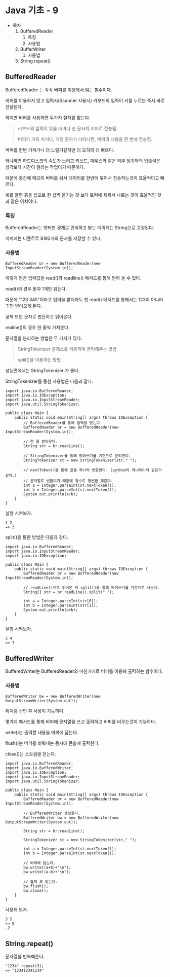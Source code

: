 # Java 기초 - 9

- 목차
    1. BufferedReader
        1. 특징
        2. 사용법
    2. BufferWriter
        1. 사용법
    3. String.repeat()

## BufferedReader

BufferedReader 는 각각 버퍼를 이용해서 읽는 함수이다.

버퍼를 이용하지 않고 입력시(Scanner 사용시) 키보드의 입력이 키를 누르는 즉시 바로 전달된다.

하지만 버퍼를 사용하면 두가지 절차를 밟는다.

> 키보드의 입력이 있을 때마다 한 문자씩 버퍼로 전송됨.
>
> 버퍼가 가득 차거나, 개행 문자가 나타나면, 버퍼의 내용을 한 번에 전송함.

버퍼를 한번 거쳐가니 더 느릴거같지만 더 오히려 더 빠르다.

왜냐하면 하드디스크의 속도가 느리고 키보드, 마우스와 같은 외부 장치와의 입출력은 생각보다 시간이 걸리는 작업이기 때문이다.

때문에 중간에 메모리 버퍼를 둬서 데이터를 한번에 묶어서 전송하는것이 효율적이고 빠르다.

예를 들면 흙을 삽으로 한 삽씩 옮기는 것 보다 트럭에 채워서 나르는 것이 효율적인 것과 같은 이치이다.

### 특징

BufferedReader는 엔터만 경계로 인식하고 받는 데이터는 String으로 고정된다.

버퍼에는 디폴트로 8192개의 문자를 저장할 수 있다.

### 사용법

```
BufferedReader br = new BufferedReader(new InputStreamReader(System.in));
```

이렇게 받은 입력값을 read()와 readline() 메서드를 통해 받아 올 수 있다.

read()의 경우 문자 1개만 읽는다.

때문에 "123 345"이라고 입력을 받더라도 첫 read() 메서드를 통해서는 123이 아니라 '1'만 받아오게 된다.

공백 또한 문자로 판단하고 읽어온다.

realine()의 경우 한 줄씩 가져온다.

문자열을 분리하는 방법은 두 가지가 있다.

> StringTokenizer 클래스를 이용하여 분리해주는 방법
>
> split()을 이용하는 방법

성능면에서는 StringTokenizer 가 좋다.

StringTokenizer를 통한 사용법은 다음과 같다.

```
import java.io.BufferedReader;
import java.io.IOException;
import java.io.InputStreamReader;
import java.util.StringTokenizer;

public class Main {
    public static void main(String[] args) throws IOException {
        // BufferedReader를 통해 입력을 받는다.
        BufferedReader br = new BufferedReader(new InputStreamReader(System.in));

        // 한 줄 받아온다.
        String str = br.readLine();

        // StringTokenizer를 통해 띄어쓰기를 기준으로 분리한다.
        StringTokenizer st = new StringTokenizer(str," ");

        // nextToken()을 통해 값을 하나씩 반환한다. (python의 제너레이터 같은거 같다.)
        // 문자열로 반환되기 때문에 정수로 형변환 해준다.
        int a = Integer.parseInt(st.nextToken());
        int b = Integer.parseInt(st.nextToken());
        System.out.println(a+b);
    }
}
```

실행 시켜보자.

```
1 2
=> 3
```

spilt()을 통한 방법은 다음과 같다.

```
import java.io.BufferedReader;
import java.io.InputStreamReader;
import java.io.IOException;

public class Main {
    public static void main(String[] args) throws IOException {
        BufferedReader br = new BufferedReader(new InputStreamReader(System.in));

        // readLine()으로 읽어온 뒤 split()을 통해 띄어쓰기를 기준으로 나눈다.
        String[] str = br.readLine().split(" ");

        int a = Integer.parseInt(str[0]);
        int b = Integer.parseInt(str[1]);
        System.out.println(a+b);
    }
}
```

실행 시켜보자.

```
3 4
=> 7
```

## BufferedWriter

BufferedWriter는 BufferedReader와 마찬가지로 버퍼를 이용해 출력하는 함수이다.

### 사용법

```
BufferedWriter bw = new BufferedWriter(new OutputStreamWriter(System.out));
```

위처럼 선언 후 사용이 가능하다.

몇가지 메서드를 통해 버퍼에 문자열을 쓰고 출력하고 버퍼를 비우는것이 가능하다.

write()는 출력할 내용을 버퍼에 담는다.

flush()는 버퍼를 비워내는 동시에 콘솔에 출력한다.

close()는 스트림을 닫는다.

```
import java.io.BufferedReader;
import java.io.BufferedWriter;
import java.io.IOException;
import java.io.InputStreamReader;
import java.util.StringTokenizer;

public class Main {
    public static void main(String[] args) throws IOException {
        BufferedReader br = new BufferedReader(new InputStreamReader(System.in));

        // BufferedWriter 생성한다.
        BufferedWriter bw = new BufferedWriter(new OutputStreamWriter(System.out));

        String str = br.readLine();

        StringTokenizer st = new StringTokenizer(str," ");

        int a = Integer.parseInt(st.nextToken());
        int b = Integer.parseInt(st.nextToken());

        // 버퍼에 담는다.
        bw.write((a+b)+"\n");
        bw.write((a-b)+"\n");

        // 출력 후 닫는다.
        bw.flush();
        bw.close();
    }
}
```

사용해 보자.

```
3 5
=> 8
-2
```

## String.repeat()

문자열을 반복해준다.

```
"1234".repeat(3);
=> "123412341234"
```